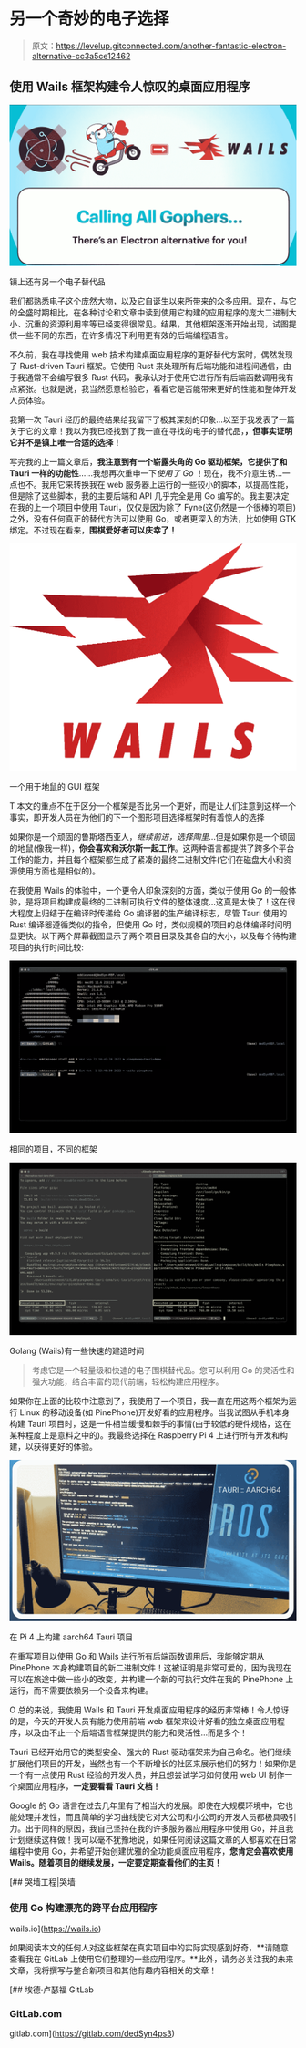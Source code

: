 # 另一个奇妙的电子选择

> 原文：<https://levelup.gitconnected.com/another-fantastic-electron-alternative-cc3a5ce12462>

## 使用 Wails 框架构建令人惊叹的桌面应用程序

![](img/a4ae331dc3af878d18cd7f515fd8f1b0.png)

镇上还有另一个电子替代品

我们都熟悉电子这个庞然大物，以及它自诞生以来所带来的众多应用。现在，与它的全盛时期相比，在各种讨论和文章中读到使用它构建的应用程序的庞大二进制大小、沉重的资源利用率等已经变得很常见。结果，其他框架逐渐开始出现，试图提供一些不同的东西，在许多情况下利用更有效的后端编程语言。

不久前，我在寻找使用 web 技术构建桌面应用程序的更好替代方案时，偶然发现了 Rust-driven Tauri 框架。它使用 Rust 来处理所有后端功能和进程间通信，由于我通常不会编写很多 Rust 代码，我承认对于使用它进行所有后端函数调用我有点紧张。也就是说，我当然愿意检验它，看看它是否能带来更好的性能和整体开发人员体验。

我第一次 Tauri 经历的最终结果给我留下了极其深刻的印象…以至于我发表了一篇关于它的文章！我以为我已经找到了我一直在寻找的电子的替代品，**，但事实证明它并不是镇上唯一合适的选择！**

写完我的上一篇文章后，**我注意到有一个崭露头角的 Go 驱动框架，它提供了和 Tauri 一样的功能性**……我想再次重申一下*使用了 Go* ！现在，我不介意生锈…一点也不。我用它来转换我在 web 服务器上运行的一些较小的脚本，以提高性能，但是除了这些脚本，我的主要后端和 API 几乎完全是用 Go 编写的。我主要决定在我的上一个项目中使用 Tauri，仅仅是因为除了 Fyne(这仍然是一个很棒的项目)之外，没有任何真正的替代方法可以使用 Go，或者更深入的方法，比如使用 GTK 绑定。不过现在看来，**围棋爱好者可以庆幸了！**

![](img/df54cab350212430d6b791a0faf702b2.png)

一个用于地鼠的 GUI 框架

T 本文的重点不在于区分一个框架是否比另一个更好，而是让人们注意到这样一个事实，即开发人员在为他们的下一个图形项目选择框架时有着惊人的选择

如果你是一个顽固的鲁斯塔西亚人，*继续前进，选择陶里*…但是如果你是一个顽固的地鼠(像我一样)，**你会喜欢和沃尔斯一起工作**。这两种语言都提供了跨多个平台工作的能力，并且每个框架都生成了紧凑的最终二进制文件(它们在磁盘大小和资源使用方面也是相似的)。

在我使用 Wails 的体验中，一个更令人印象深刻的方面，类似于使用 Go 的一般体验，是将项目构建成最终的二进制可执行文件的整体速度…这真是太快了！这在很大程度上归结于在编译时传递给 Go 编译器的生产编译标志，尽管 Tauri 使用的 Rust 编译器遵循类似的指令，但使用 Go 时，类似规模的项目的总体编译时间明显更快。以下两个屏幕截图显示了两个项目目录及其各自的大小，以及每个待构建项目的执行时间比较:

![](img/0930ff901d3a3b58835ce98baa69be2d.png)

相同的项目，不同的框架

![](img/bede4f1bb0ca8d072a17d14c60c3f599.png)

Golang (Wails)有一些快速的建造时间

> 考虑它是一个轻量级和快速的电子围棋替代品。您可以利用 Go 的灵活性和强大功能，结合丰富的现代前端，轻松构建应用程序。

如果你在上面的比较中注意到了，我使用了一个项目，我一直在用这两个框架为运行 Linux 的移动设备(如 PinePhone)开发好看的应用程序。当我试图从手机本身构建 Tauri 项目时，这是一件相当缓慢和棘手的事情(由于较低的硬件规格，这在某种程度上是意料之中的)。我最终选择在 Raspberry Pi 4 上进行所有开发和构建，以获得更好的体验。

![](img/7a8405b686ef6bdf82b922cac9122fe3.png)

在 Pi 4 上构建 aarch64 Tauri 项目

在重写项目以使用 Go 和 Wails 进行所有后端函数调用后，我能够定期从 PinePhone 本身构建项目的新二进制文件！这被证明是非常可爱的，因为我现在可以在旅途中做一些小的改变，并构建一个新的可执行文件在我的 PinePhone 上运行，而不需要依赖另一个设备来构建。

O 总的来说，我使用 Wails 和 Tauri 开发桌面应用程序的经历非常棒！令人惊讶的是，今天的开发人员有能力使用前端 web 框架来设计好看的独立桌面应用程序，以及由不止一个后端语言框架提供的能力和灵活性…而是多个！

Tauri 已经开始用它的类型安全、强大的 Rust 驱动框架来为自己命名。他们继续扩展他们项目的开发，当然也有一个不断增长的社区来展示他们的努力！如果你是一个有一点使用 Rust 经验的开发人员，并且想尝试学习如何使用 web UI 制作一个桌面应用程序，**一定要看看 Tauri 文档！**

Google 的 Go 语言在过去几年里有了相当大的发展。即使在大规模环境中，它也能处理并发性，而且简单的学习曲线使它对大公司和小公司的开发人员都极具吸引力。出于同样的原因，我自己坚持在我的许多服务器应用程序中使用 Go，并且我计划继续这样做！我可以毫不犹豫地说，如果任何阅读这篇文章的人都喜欢在日常编程中使用 Go，并希望开始创建优雅的全功能桌面应用程序，**您肯定会喜欢使用 Wails。随着项目的继续发展，一定要定期查看他们的主页！**

[](https://wails.io) [## 哭墙工程|哭墙

### 使用 Go 构建漂亮的跨平台应用程序

wails.io](https://wails.io) 

如果阅读本文的任何人对这些框架在真实项目中的实际实现感到好奇，**请随意查看我在 GitLab 上使用它们整理的一些应用程序。**此外，请务必关注我的未来文章，我将撰写与整合新项目和其他有趣内容相关的文章！

[](https://gitlab.com/dedSyn4ps3) [## 埃德·卢瑟福 GitLab

### GitLab.com

gitlab.com](https://gitlab.com/dedSyn4ps3)